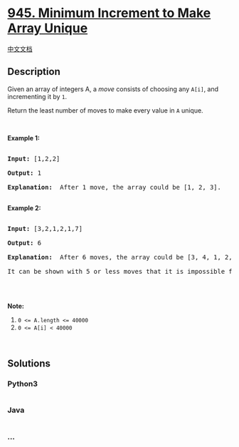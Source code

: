 # [945. Minimum Increment to Make Array Unique](https://leetcode.com/problems/minimum-increment-to-make-array-unique)

[中文文档](/solution/0900-0999/0945.Minimum%20Increment%20to%20Make%20Array%20Unique/README.md)

## Description

<p>Given an array of integers A, a <em>move</em> consists of choosing any <code>A[i]</code>, and incrementing it by <code>1</code>.</p>

<p>Return the least number of moves to make every value in <code>A</code> unique.</p>

<p>&nbsp;</p>

<p><strong>Example 1:</strong></p>

<pre>

<strong>Input: </strong><span id="example-input-1-1">[1,2,2]</span>

<strong>Output: </strong><span id="example-output-1">1</span>

<strong>Explanation: </strong> After 1 move, the array could be [1, 2, 3].

</pre>

<div>

<p><strong>Example 2:</strong></p>

<pre>

<strong>Input: </strong><span id="example-input-2-1">[3,2,1,2,1,7]</span>

<strong>Output: </strong><span id="example-output-2">6</span>

<strong>Explanation: </strong> After 6 moves, the array could be [3, 4, 1, 2, 5, 7].

It can be shown with 5 or less moves that it is impossible for the array to have all unique values.

</pre>

<p>&nbsp;</p>

</div>

<p><strong>Note:</strong></p>

<ol>
    <li><code>0 &lt;= A.length &lt;= 40000</code></li>
    <li><code>0 &lt;= A[i] &lt; 40000</code></li>
</ol>

<div>

<div>&nbsp;</div>

</div>

## Solutions

<!-- tabs:start -->

### **Python3**

```python

```

### **Java**

```java

```

### **...**

```

```

<!-- tabs:end -->
